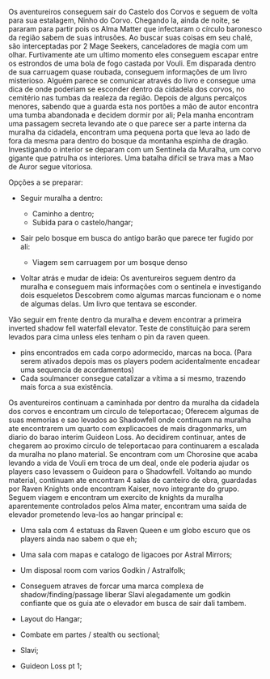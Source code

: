 Os aventureiros conseguem sair do Castelo dos Corvos e seguem de volta para sua estalagem, Ninho do Corvo. Chegando la, ainda de noite, se pararam para partir pois os Alma Matter que infectaram o círculo baronesco da região sabem de suas intrusões. Ao buscar suas coisas em seu chalé, são interceptadas por 2 Mage Seekers, canceladores de magia com um olhar.
Furtivamente ate um ultimo momento eles conseguem escapar entre os estrondos de uma bola de fogo castada por Vouli. Em disparada dentro de sua carruagem quase roubada, conseguem informações de um livro misterioso. Alguém parece se comunicar através do livro e consegue uma dica de onde poderiam se esconder dentro da cidadela dos corvos, no cemitério nas tumbas da realeza da região. Depois de alguns percalços menores, sabendo que a guarda esta nos portões a mão de autor encontra uma tumba abandonada e decidem dormir por ali;
Pela manha encontram uma passagem secreta levando ate o que parece ser a parte interna da muralha da cidadela, encontram uma pequena porta que leva ao lado de fora da mesma para dentro do bosque da montanha espinha de dragão. Investigando o interior se deparam com um Sentinela da Muralha, um corvo gigante que patrulha os interiores. Uma batalha difícil se trava mas a Mao de Auror segue vitoriosa.
  
Opções a se preparar:
- Seguir muralha a dentro:  
    - Caminho a dentro;  
    - Subida para o castelo/hangar;  
    
- Sair pelo bosque em busca do antigo barão que parece ter fugido por ali:  
    - Viagem sem carruagem por um bosque denso  
    
- Voltar atrás e mudar de ideia:
Os aventureiros seguem dentro da muralha e conseguem mais informações com o sentinela e investigando dois esqueletos
Descobrem como algumas marcas funcionam e o nome de algumas delas. Um livro que tentava se esconder.
  
Vão seguir em frente dentro da muralha e devem encontrar a primeira inverted shadow fell waterfall elevator. Teste de constituição para serem levados para cima unless eles tenham o pin da raven queen.
- pins encontrados em cada corpo adormecido, marcas na boca. (Para serem ativados depois mas os players podem acidentalmente encadear uma sequencia de acordamentos)
- Cada soulmancer consegue catalizar a vítima a si mesmo, trazendo mais forca a sua existência.
  
  
Os aventureiros continuam a caminhada por dentro da muralha da cidadela dos corvos e encontram um circulo de teleportacao; Oferecem algumas de suas memorias e sao levados ao Shadowfell onde continuam na muralha ate encontrarem um quarto com explicacoes de mais dragonmarks, um diario do barao interim Guideon Loss. Ao decidirem continuar, antes de chegarem ao proximo circulo de teleportacao para continuarem a escalada da muralha no plano material. Se encontram com um Chorosine que acaba levando a vida de Vouli em troca de um deal, onde ele poderia ajudar os players caso levassem o Guideon para o Shadowfell. Voltando ao mundo material, continuam ate encontram 4 salas de canteiro de obra, guardadas por Raven Knights onde encontram Kaiser, novo integrante do grupo. Seguem viagem e encontram um exercito de knights da muralha aparentemente controlados pelos Alma mater, encontram uma saida de elevador prometendo leva-los ao hangar principal e:
- Uma sala com 4 estatuas da Raven Queen e um globo escuro que os players ainda nao sabem o que eh;
- Uma sala com mapas e catalogo de ligacoes por Astral Mirrors;
- Um disposal room com varios Godkin / Astralfolk;
- Conseguem atraves de forcar uma marca complexa de shadow/finding/passage liberar Slavi alegadamente um godkin confiante que os guia ate o elevador em busca de sair dali tambem.
  
- Layout do Hangar;
- Combate em partes / stealth ou sectional;
- Slavi;
- Guideon Loss pt 1;